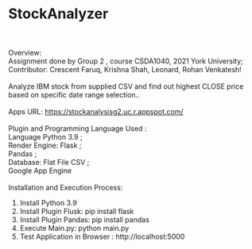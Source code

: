 # StockAnalyzer<br><br>
Overview:<br>
Assignment done by Group 2 , course CSDA1040, 2021 York University; <br>
Contributor: Crescent Faruq, Krishna Shah, Leonard, Rohan Venkatesh!
<br><br>
Analyze IBM stock from supplied CSV and find out highest CLOSE price based on specific date range selection..
<br><br>
Apps URL: https://stockanalysisg2.uc.r.appspot.com/
<br><br>
Plugin and Programming Language Used :<br>
Language Python 3.9 ;<br>
Render Engine: Flask ;<br>
Pandas ;<br>
Database: Flat File CSV ;<br>
Google App Engine
<br><br>
Installation and Execution Process:<br>
1. Install Python 3.9<br>
2. Install Plugin Flusk: pip install flask<br>
3. Install Plugin Pandas: pip install pandas<br>
4. Execute Main.py: python main.py<br>
5. Test Application in Browser : http://localhost:5000<br>
 
